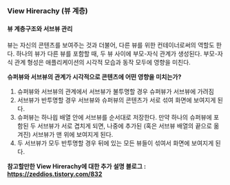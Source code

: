 ### View Hirerachy (뷰 계층)

#### 뷰 계층구조와 서브뷰 관리

뷰는 자신의 콘텐츠를 보여주는 것과 더불어, 다른 뷰를 위한 컨테이너로써의 역할도 한다. 하나의 뷰가 다른 뷰를 포함할 때, 두 뷰 사이에 부모-자식 관계가 생성된다.  부모-자식 관계 형성은 애플리케이션의 시각적 모습과 동작 모두에 영향을 미친다.

**슈퍼뷰와 서브뷰의 관계가 시각적으로 콘텐츠에 어떤 영향을 미치는가?**

1. 슈퍼뷰와 서브뷰의 관계에서 서브뷰가 불투명할 경우 슈퍼뷰가 서브뷰에 가려짐
2. 서브뷰가 반투명할 경우 서브뷰와 슈퍼뷰의 콘텐츠가 서로 섞여 화면에 보여지게 된다. 
3. 슈퍼뷰는 하나읩 배열 안에 서브뷰를 순서대로 저장한다. 만약 하나의 슈퍼뷰에 포함된 두 서브뷰가 서로 겹치게 되면, 나중에 추가된 (혹은 서브뷰 배열의 끝으로 옮겨진) 서브뷰가 맨 위에 보여지게 된다.
4. 두 서브뷰가 모두 반투명할 경우 뒤에 있는 모든 뷰들이 섞여서 화면에 보여지게 된다.



**참고할만한 View Hirerachy에 대한 추가 설명 블로그 : https://zeddios.tistory.com/832**



